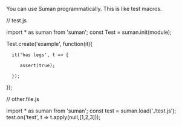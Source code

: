 

You can use Suman programmatically. This is like test macros.

// test.js

import * as suman from 'suman';
const Test = suman.init(module);

Test.create('example', function(it){
 
      it('has legs', t => {
        
         assert(true);
          
      });
});


// other.file.js

import * as suman from 'suman';
const test = suman.load('./test.js');
test.on('test', t => t.apply(null,[1,2,3]));

